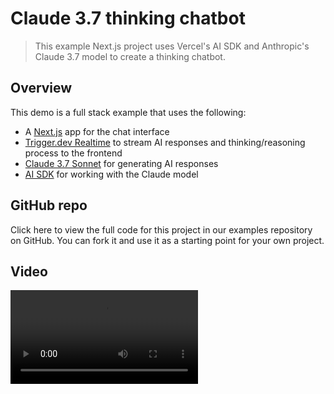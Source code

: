 # Claude 3.7 thinking chatbot

> This example Next.js project uses Vercel's AI SDK and Anthropic's Claude 3.7 model to create a thinking chatbot.

## Overview

This demo is a full stack example that uses the following:

* A [Next.js](https://nextjs.org/) app for the chat interface
* [Trigger.dev Realtime](/realtime/overview) to stream AI responses and thinking/reasoning process to the frontend
* [Claude 3.7 Sonnet](https://www.anthropic.com/claude) for generating AI responses
* [AI SDK](https://sdk.vercel.ai/docs/introduction) for working with the Claude model

## GitHub repo

<Card title="View the Claude thinking chatbot repo" icon="GitHub" href="https://github.com/triggerdotdev/examples/tree/main/claude-thinking-chatbot">
  Click here to view the full code for this project in our examples repository on GitHub. You can
  fork it and use it as a starting point for your own project.
</Card>

## Video

<video controls className="w-full aspect-video" src="https://github.com/user-attachments/assets/053739a5-9736-4cb5-ab1c-81c35b69f4c4" />

## Relevant code

* **Claude Stream Task**: View the Trigger.dev task code in the [src/trigger/claude-stream.ts](https://github.com/triggerdotdev/examples/tree/main/claude-thinking-chatbot/src/trigger/claude-stream.ts) file, which sets up the streaming connection with Claude.
* **Chat Component**: The main chat interface is in [app/components/claude-chat.tsx](https://github.com/triggerdotdev/examples/tree/main/claude-thinking-chatbot/app/components/claude-chat.tsx), which handles:
  * Message state management
  * User input handling
  * Rendering of message bubbles
  * Integration with Trigger.dev for streaming
* **Stream Response**: The `StreamResponse` component within the chat component handles:
  * Displaying streaming text from Claude
  * Showing/hiding the thinking process with an animated toggle
  * Auto-scrolling as new content arrives

## Learn more about Trigger.dev Realtime

To learn more, take a look at the following resources:

* [Trigger.dev Realtime](/realtime) - learn more about how to subscribe to runs and get real-time updates
* [Realtime streaming](/realtime/react-hooks/streams) - learn more about streaming data from your tasks
* [Batch Triggering](/triggering#tasks-batchtrigger) - learn more about how to trigger tasks in batches
* [React hooks](/realtime/react-hooks) - learn more about using React hooks to interact with the Trigger.dev API
